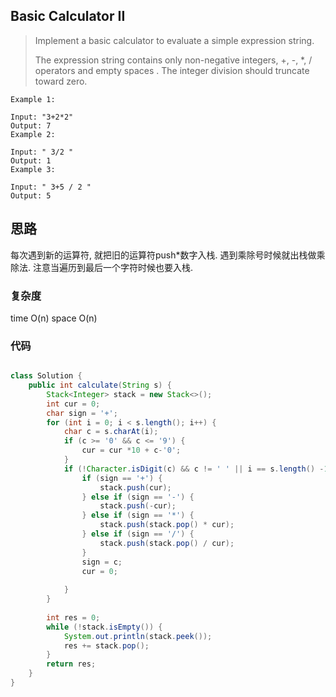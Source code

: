 ## Basic Calculator II

>Implement a basic calculator to evaluate a simple expression string.
>
>The expression string contains only non-negative integers, +, -, *, / operators and empty spaces . The integer division should truncate toward zero.

    Example 1:
    
    Input: "3+2*2"
    Output: 7
    Example 2:
    
    Input: " 3/2 "
    Output: 1
    Example 3:
    
    Input: " 3+5 / 2 "
    Output: 5


## 思路

每次遇到新的运算符, 就把旧的运算符push*数字入栈. 遇到乘除号时候就出栈做乘除法. 注意当遍历到最后一个字符时候也要入栈.



### 复杂度

time O(n) space O(n)



### 代码

```java

class Solution {
    public int calculate(String s) {
        Stack<Integer> stack = new Stack<>();
        int cur = 0;
        char sign = '+';
        for (int i = 0; i < s.length(); i++) {
            char c = s.charAt(i);
            if (c >= '0' && c <= '9') {
                cur = cur *10 + c-'0';
            } 
            if (!Character.isDigit(c) && c != ' ' || i == s.length() -1) {
                if (sign == '+') {
                    stack.push(cur);
                } else if (sign == '-') {
                    stack.push(-cur);
                } else if (sign == '*') {
                    stack.push(stack.pop() * cur);
                } else if (sign == '/') {
                    stack.push(stack.pop() / cur);
                }
                sign = c;
                cur = 0;
                
            }
        }
        
        int res = 0;
        while (!stack.isEmpty()) {
            System.out.println(stack.peek());
            res += stack.pop();
        }
        return res;
    }
}
```

